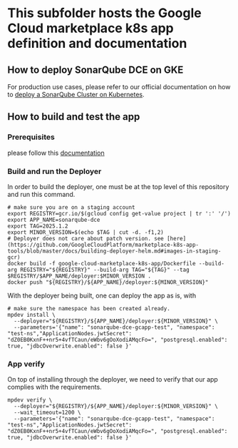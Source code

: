 # This subfolder hosts the Google Cloud marketplace k8s app definition and documentation

## How to deploy SonarQube DCE on GKE

For production use cases, please refer to our official documentation
on how to [deploy a SonarQube Cluster on Kubernetes](https://docs.sonarsource.com/sonarqube/latest/setup-and-upgrade/deploy-on-kubernetes/cluster/).

## How to build and test the app

### Prerequisites

please follow this [documentation](https://github.com/GoogleCloudPlatform/marketplace-k8s-app-tools/blob/master/docs/tool-prerequisites.md)

### Build and run the Deployer

In order to build the deployer, one must be at the top level of this repository
and run this command.

```shell
# make sure you are on a staging account
export REGISTRY=gcr.io/$(gcloud config get-value project | tr ':' '/')
export APP_NAME=sonarqube-dce
export TAG=2025.1.2
export MINOR_VERSION=$(echo $TAG | cut -d. -f1,2)
# Deployer does not care about patch version. see [here](https://github.com/GoogleCloudPlatform/marketplace-k8s-app-tools/blob/master/docs/building-deployer-helm.md#images-in-staging-gcr)
docker build -f google-cloud-marketplace-k8s-app/Dockerfile --build-arg REGISTRY="${REGISTRY}" --build-arg TAG="${TAG}" --tag $REGISTRY/$APP_NAME/deployer:$MINOR_VERSION .
docker push "${REGISTRY}/${APP_NAME}/deployer:${MINOR_VERSION}"
```

With the deployer being built, one can deploy the app as is, with

```shell
# make sure the namespace has been created already.
mpdev install \
  --deployer="${REGISTRY}/${APP_NAME}/deployer:${MINOR_VERSION}" \
  --parameters='{"name": "sonarqube-dce-gcapp-test", "namespace": "test-ns","ApplicationNodes.jwtSecret": "dZ0EB0KxnF++nr5+4vfTCaun/eWbv6gOoXodiAMqcFo=", "postgresql.enabled": true, "jdbcOverwrite.enabled": false }'
```

### App verify

On top of installing through the deployer, we need to verify that our app
complies with the requirements.

```shell
mpdev verify \
  --deployer="${REGISTRY}/${APP_NAME}/deployer:${MINOR_VERSION}" \
  --wait_timeout=1200 \
  --parameters='{"name": "sonarqube-dce-gcapp-test", "namespace": "test-ns","ApplicationNodes.jwtSecret": "dZ0EB0KxnF++nr5+4vfTCaun/eWbv6gOoXodiAMqcFo=", "postgresql.enabled": true, "jdbcOverwrite.enabled": false }'
```
